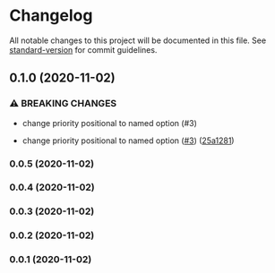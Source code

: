 # Changelog

All notable changes to this project will be documented in this file. See [standard-version](https://github.com/conventional-changelog/standard-version) for commit guidelines.

## 0.1.0 (2020-11-02)


### ⚠ BREAKING CHANGES

* change priority positional to named option (#3)

* change priority positional to named option ([#3](https://github.com/wheatstalk/ecs-service-extension-listener-rules/issues/3)) ([25a1281](https://github.com/wheatstalk/ecs-service-extension-listener-rules/commit/25a1281b3af58cad85141fc07709a13ad7bcda01))

### 0.0.5 (2020-11-02)

### 0.0.4 (2020-11-02)

### 0.0.3 (2020-11-02)

### 0.0.2 (2020-11-02)

### 0.0.1 (2020-11-02)
